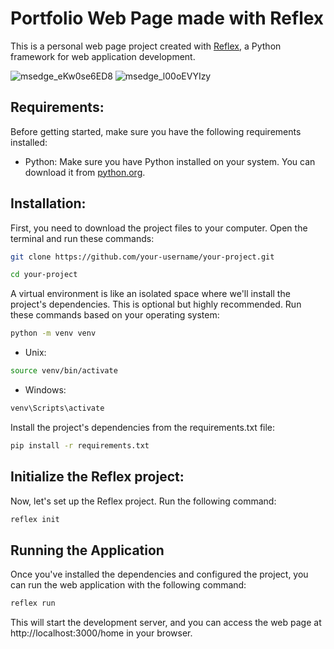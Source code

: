 # Portfolio Web Page made with Reflex
This is a personal web page project created with [Reflex](https://reflex.dev), a Python framework for web application development.

![msedge_eKw0se6ED8](https://github.com/joseorozco84/portfolio/assets/81333025/835e512e-a229-4303-9e3d-1e91b2f8472b)
![msedge_l00oEVYIzy](https://github.com/joseorozco84/portfolio/assets/81333025/57f916c8-36ea-4c27-a616-c9d825b703d2)


## Requirements:

Before getting started, make sure you have the following requirements installed:

- Python: Make sure you have Python installed on your system. You can download it from [python.org](https://www.python.org/).

## Installation:

First, you need to download the project files to your computer. Open the terminal and run these commands:
```bash
git clone https://github.com/your-username/your-project.git
```
```bash
cd your-project
```
   
A virtual environment is like an isolated space where we'll install the project's dependencies. This is optional but highly recommended. Run these commands based on your operating system:
```bash
python -m venv venv
```

* Unix:
```bash
source venv/bin/activate
```

* Windows:
```bash
venv\Scripts\activate
```

Install the project's dependencies from the requirements.txt file:
```bash
pip install -r requirements.txt
```

## Initialize the Reflex project:

Now, let's set up the Reflex project. Run the following command:
```bash
reflex init
```

## Running the Application
Once you've installed the dependencies and configured the project, you can run the web application with the following command:

```bash
reflex run
```

This will start the development server, and you can access the web page at http://localhost:3000/home in your browser.
